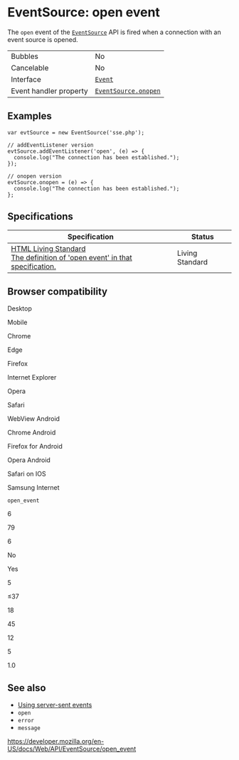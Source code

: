 # EventSource: open event

The `open` event of the [`EventSource`](../eventsource) API is fired when a connection with an event source is opened.

<table><tbody><tr class="odd"><td>Bubbles</td><td>No</td></tr><tr class="even"><td>Cancelable</td><td>No</td></tr><tr class="odd"><td>Interface</td><td><a href="../event"><code>Event</code></a></td></tr><tr class="even"><td>Event handler property</td><td><a href="onopen"><code>EventSource.onopen</code></a></td></tr></tbody></table>

## Examples

    var evtSource = new EventSource('sse.php');

    // addEventListener version
    evtSource.addEventListener('open', (e) => {
      console.log("The connection has been established.");
    });

    // onopen version
    evtSource.onopen = (e) => {
      console.log("The connection has been established.");
    };

## Specifications

<table><thead><tr class="header"><th>Specification</th><th>Status</th></tr></thead><tbody><tr class="odd"><td><a href="https://html.spec.whatwg.org/multipage/indices.html#event-open">HTML Living Standard<br />
<span class="small">The definition of 'open event' in that specification.</span></a></td><td><span class="spec-living">Living Standard</span></td></tr></tbody></table>

## Browser compatibility

Desktop

Mobile

Chrome

Edge

Firefox

Internet Explorer

Opera

Safari

WebView Android

Chrome Android

Firefox for Android

Opera Android

Safari on IOS

Samsung Internet

`open_event`

6

79

6

No

Yes

5

≤37

18

45

12

5

1.0

## See also

- [Using server-sent events](../server-sent_events/using_server-sent_events)
- `open`
- `error`
- `message`

<a href="https://developer.mozilla.org/en-US/docs/Web/API/EventSource/open_event" class="_attribution-link">https://developer.mozilla.org/en-US/docs/Web/API/EventSource/open_event</a>
